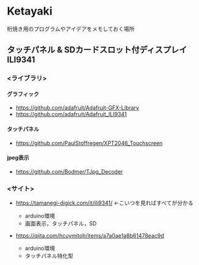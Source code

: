 # Ketayaki
桁焼き用のプログラムやアイデアをメモしておく場所


## タッチパネル & SDカードスロット付ディスプレイ　ILI9341
### <ライブラリ>
#### グラフィック
- https://github.com/adafruit/Adafruit-GFX-Library
- https://github.com/adafruit/Adafruit_ILI9341
  
#### タッチパネル
- https://github.com/PaulStoffregen/XPT2046_Touchscreen

#### jpeg表示
- https://github.com/Bodmer/TJpg_Decoder


### <サイト>
- https://tamanegi-digick.com/it/ili9341/ ←こいつを見ればすべてが分かる
  - arduino環境
  - 画面表示，タッチパネル，SD  

- https://qiita.com/hcuymitoh/items/a7a0ae1a8b61478eac9d
  - arduino環境
  - タッチパネル特化型
